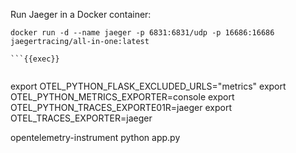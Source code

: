 Run Jaeger in a Docker container:

```
docker run -d --name jaeger -p 6831:6831/udp -p 16686:16686 jaegertracing/all-in-one:latest

```{{exec}}


```
export OTEL_PYTHON_FLASK_EXCLUDED_URLS="metrics"
export OTEL_PYTHON_METRICS_EXPORTER=console
export OTEL_PYTHON_TRACES_EXPORTE01R=jaeger
export OTEL_TRACES_EXPORTER=jaeger

opentelemetry-instrument python app.py
```{{exec}}

